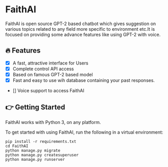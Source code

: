 # FaithAI
FaithAI is open source GPT-2 based chatbot which gives suggestion on various topics related to any field more specific to environment etc.It is focused on providing some advance features like using GPT-2 with voice.

## 🔥 Features

- [x] A fast, attractive interface for Users
- [x] Complete control API access
- [x] Based on famous GPT-2 based model
- [x] Fast and easy to use wih database containing your past responses.
- [] Voice support to access FaithAI

## 👉 Getting Started
FaithAI works with Python 3, on any platform.

To get started with using FaithAI, run the following in a virtual environment:
```
pip install -r requirements.txt
cd FaithAI
python manage.py migrate
python manage.py createsuperuser
python manage.py runserver
```
